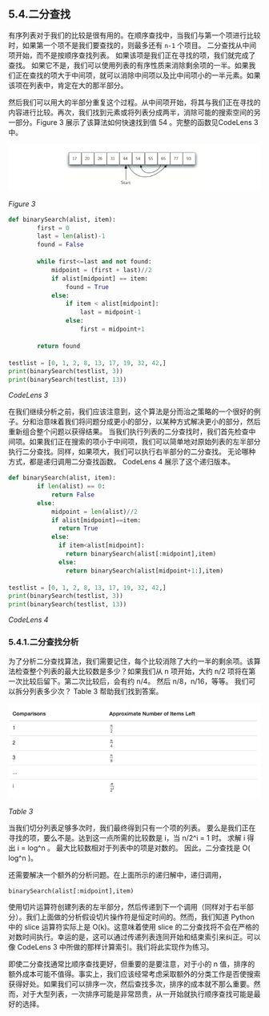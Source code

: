 ## 5.4.二分查找
有序列表对于我们的比较是很有用的。在顺序查找中，当我们与第一个项进行比较时，如果第一个项不是我们要查找的，则最多还有 `n-1` 个项目。 二分查找从中间项开始，而不是按顺序查找列表。 如果该项是我们正在寻找的项，我们就完成了查找。 如果它不是，我们可以使用列表的有序性质来消除剩余项的一半。如果我们正在查找的项大于中间项，就可以消除中间项以及比中间项小的一半元素。如果该项在列表中，肯定在大的那半部分。

然后我们可以用大的半部分重复这个过程。从中间项开始，将其与我们正在寻找的内容进行比较。再次，我们找到元素或将列表分成两半，消除可能的搜索空间的另一部分。Figure 3 展示了该算法如何快速找到值 54 。完整的函数见CodeLens 3中。

![5.4.二分查找.figure3](assets/5.4.%E4%BA%8C%E5%88%86%E6%9F%A5%E6%89%BE.figure3.png)


*Figure 3*

```` python
def binarySearch(alist, item):
	    first = 0
	    last = len(alist)-1
	    found = False
	
	    while first<=last and not found:
	        midpoint = (first + last)//2
	        if alist[midpoint] == item:
	            found = True
	        else:
	            if item < alist[midpoint]:
	                last = midpoint-1
	            else:
	                first = midpoint+1
	
	    return found
	
testlist = [0, 1, 2, 8, 13, 17, 19, 32, 42,]
print(binarySearch(testlist, 3))
print(binarySearch(testlist, 13))
````
*CodeLens 3*


在我们继续分析之前，我们应该注意到，这个算法是分而治之策略的一个很好的例子。分和治意味着我们将问题分成更小的部分，以某种方式解决更小的部分，然后重新组合整个问题以获得结果。 当我们执行列表的二分查找时，我们首先检查中间项。如果我们正在搜索的项小于中间项，我们可以简单地对原始列表的左半部分执行二分查找。同样，如果项大，我们可以执行右半部分的二分查找。 无论哪种方式，都是递归调用二分查找函数。 CodeLens 4 展示了这个递归版本。

```` python
def binarySearch(alist, item):
	    if len(alist) == 0:
	        return False
	    else:
	        midpoint = len(alist)//2
	        if alist[midpoint]==item:
	          return True
	        else:
	          if item<alist[midpoint]:
	            return binarySearch(alist[:midpoint],item)
	          else:
	            return binarySearch(alist[midpoint+1:],item)

testlist = [0, 1, 2, 8, 13, 17, 19, 32, 42,]
print(binarySearch(testlist, 3))
print(binarySearch(testlist, 13))
````
*CodeLens 4*

### 5.4.1.二分查找分析

为了分析二分查找算法，我们需要记住，每个比较消除了大约一半的剩余项。该算法检查整个列表的最大比较数是多少？如果我们从 n 项开始，大约 n/2 项将在第一次比较后留下。第二次比较后，会有约 n/4。 然后 n/8，n/16，等等。 我们可以拆分列表多少次？ Table 3 帮助我们找到答案。

![5.4.二分查找.table3](assets/5.4.%E4%BA%8C%E5%88%86%E6%9F%A5%E6%89%BE.table3.png)


*Table 3*

当我们切分列表足够多次时，我们最终得到只有一个项的列表。 要么是我们正在寻找的项，要么不是。达到这一点所需的比较数是 i，当 n/2^i = 1 时。 求解 i 得出 i = log^n 。 最大比较数相对于列表中的项是对数的。 因此，二分查找是 O( log^n )。

还需要解决一个额外的分析问题。在上面所示的递归解中，递归调用，

````
binarySearch(alist[:midpoint],item)
````

使用切片运算符创建列表的左半部分，然后传递到下一个调用（同样对于右半部分）。我们上面做的分析假设切片操作符是恒定时间的。然而，我们知道 Python中的 slice 运算符实际上是 O(k)。这意味着使用 slice 的二分查找将不会在严格的对数时间执行。幸运的是，这可以通过传递列表连同开始和结束索引来纠正。可以像 CodeLens 3 中所做的那样计算索引。我们将此实现作为练习。

即使二分查找通常比顺序查找更好，但重要的是要注意，对于小的 n 值，排序的额外成本可能不值得。事实上，我们应该经常考虑采取额外的分类工作是否使搜索获得好处。如果我们可以排序一次，然后查找多次，排序的成本就不那么重要。然而，对于大型列表，一次排序可能是非常昂贵，从一开始就执行顺序查找可能是最好的选择。




